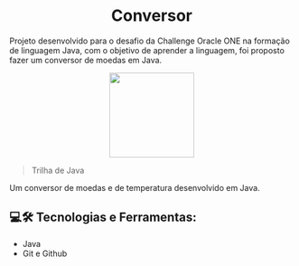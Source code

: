 <h1 align="center"> Conversor </h1>
Projeto desenvolvido para o desafio da Challenge Oracle ONE na formação de linguagem Java, com o objetivo de aprender a linguagem, foi proposto fazer um conversor de moedas em Java.


<p align="center">
<img width="150" src="https://i.imgur.com/6cJOJm9.png">
  
> Trilha de Java
  
  Um conversor de moedas e de temperatura desenvolvido em Java.
  



## 💻🛠 Tecnologias e Ferramentas:
  - Java
  - Git e Github


